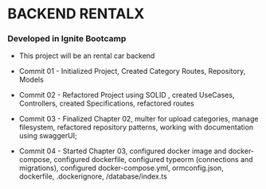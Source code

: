 # BACKEND RENTALX

### Developed in Ignite Bootcamp

- This project will be an rental car backend

- Commit 01 - Initialized Project, Created Category Routes, Repository, Models

- Commit 02 - Refactored Project using SOLID , created UseCases, Controllers, created Specifications, refactored routes

- Commit 03 - Finalized Chapter 02, multer for upload categories, manage filesystem, refactored repository patterns, working with documentation using swaggerUI;

- Commit 04 - Started Chapter 03, configured docker image and docker-compose, configured dockerfile, configured typeorm (connections and migrations), configured docker-compose.yml, ormconfig.json, dockerfile, .dockerignore, /database/index.ts